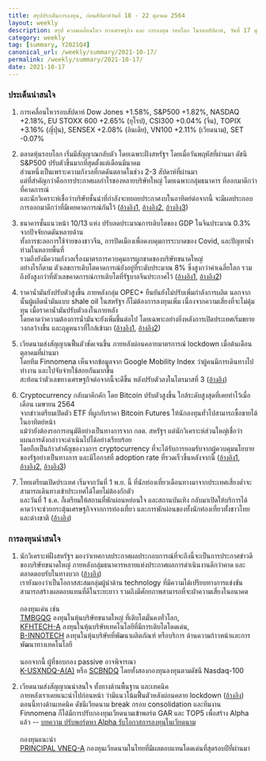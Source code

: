 ```yaml
---
title: สรุปประเด็นการลงทุน, ก่อนสัปดาห์วันที่ 18 - 22 ตุลาคม 2564
layout: weekly
description: สรุป ความเคลื่อนไหว ทางเศรษฐกิจ และ การลงทุน รอบโลก ในรอบสัปดาห์, วันที่ 17 ตุลาคม 2564
category: weekly
tag: [summary, Y2021Q4]
canonical_url: /weekly/summary/2021-10-17/
permalink: /weekly/summary/2021-10-17/
date: 2021-10-17
---
```


### ประเด็นน่าสนใจ

1. การเคลื่อนไหวรอบสัปดาห์ Dow Jones +1.58%, S&P500 +1.82%, NASDAQ +2.18%, EU STOXX 600 +2.65% (ยุโรป), CSI300 +0.04% (จีน), TOPIX +3.16% (ญี่ปุ่น), SENSEX +2.08% (อินเดีย), VN100 +2.11% (เวียดนาม), SET -0.07%

2. ตลาดหุ้นรอบโลก เริ่มมีสัญญาณกลับตัว โดยเฉพาะฝั่งสหรัฐฯ โดยเมื่อวันพฤหัสที่ผ่านมา ดัชนี S&P500 ปรับตัวขึ้นมากที่สุดตั้งแต่เดือนมีนาคม  
ส่วนหนึ่งเป็นเพราะความกังวลที่กดดันตลาดในช่วง 2-3 สัปดาห์ที่ผ่านมา  
แต่ที่สำคัญกว่าคือการประกาศผลกำไรของหลายบริษัทใหญ่ โดยเฉพาะกลุ่มธนาคาร ที่ออกมาดีกว่าที่คาดการณ์  
และนักวิเคราะห์เชื่อว่าบริษัทชั้นนำที่กำลังจะทยอยประกาศงบในอาทิตย์ต่อจากนี้ จะมีผลประกอบการออกมาดีกว่าที่มีเคยคาดการณ์กันไว้
([อ้างอิง1](https://www.cnbc.com/2021/10/13/stock-market-futures-open-to-close-news.html), 
[อ้างอิง2](https://www.cnbc.com/2021/10/14/jim-cramer-says-hes-more-getting-more-constructive-on-stocks.html), 
[อ้างอิง3](https://www.cnbc.com/2021/10/15/jim-cramer-strong-bank-earnings-have-changed-the-tone-of-the-stock-market.html)) 

3. ธนาคารชั้นแนวหน้า 10/13 แห่ง ปรับลดประมาณการเติบโตของ GDP ในจีนประมาณ 0.3% จากปัจจัยกดดันหลายด้าน  
ทั้งการชะลอการใช้จ่ายของชาวจีน, การปิดเมืองเพื่อคงบคุมการระบาดของ Covid, และปัญหาน้ำท่วมในหลายพื้นที่  
รวมถึงยังมีความกังวลเรื่องมาตรการควบคุมการผูกขาดของบริษัทขนาดใหญ่  
อย่างไรก็ตาม ตัวเลขการเติบโตคาดการณ์ยังอยู่ที่ระดับประมาณ 8% ซึ่งสูงกว่าค่าเฉลี่ยโลก รวมถึงยังสูงกว่าที่ตัวเลขคาดการณ์การเติบโตที่รัฐบาลจีนประกาศไว้ 
([อ้างอิง1](https://www.cnbc.com/2021/10/15/china-economy-gdp-forecasts-by-goldman-jpmorgan-citi-stanchart.html), 
[อ้างอิง2](https://www.finnomena.com/the-opportunity/news-update-15-10-2021-3/)) 

4. ราคาน้ำมันยังปรับตัวสูงขึ้น ภายหลังกลุ่ม OPEC+ ยืนยันยังไม่ปรับเพิ่มกำลังการผลิต นอกจากนั้นผู้ผลิตน้ำมันแบบ shale oil ในสหรัฐฯ ก็ไม่ต้องการลงทุนเพิ่ม เนื่องจากความเสี่ยงที่จะไม่คุ้มทุน เมื่อราคาน้ำมันปรับตัวลงในภายหลัง  
โดยคาดว่าความต้องการน้ำมันจะยังเพิ่มขึ้นต่อไป โดยเฉพาะอย่างยิ่งหลังการเปิดประเทศเริ่มขยายวงกลว้างขึ้น และฤดูหนาวที่ใกล้เข้ามา 
([อ้างอิง1](https://www.reuters.com/business/energy/oil-prices-rise-tight-supply-set-weekly-gain-more-than-2-2021-10-15/), 
[อ้างอิง2](https://www.reuters.com/business/energy/oil-rises-expectation-high-natural-gas-drive-switch-heating-2021-10-14/)) 

5. เวียดนามส่งสัญญาณฟื้นตัวชัดเจนขึ้น ภายหลังผ่อนคลายมาตรการณ์ lockdown เมื่อต้นเดือนตุลาคมที่ผ่านมา  
โดยทีม Finnomena เห็นจากข้อมูลจาก Google Mobility Index ว่าผู้คนมีการเดินทางไปทำงาน และไปจับจ่ายใช้สอยกันมากขึ้น  
สะท้อนว่าตัวเลขทางเศรษฐกิจต่อจากนี้จะดีขึ้น หลังปรับตัวลงในไตรมาสที่ 3
([อ้างอิง](https://www.finnomena.com/finnomena-ic/portfolio-review-oct-2021/)) 

6. Cryptocurrency กลับมาคึกคัก โดย Bitcoin ปรับตัวสูงขึ้น ใกล้ระดับสูงสุดที่เคยทำไว้เมื่อเดือน เมษายน 2564  
จากข่าวเตรียมเปิดตัว ETF ที่ผูกกับราคา Bitcoin Futures ให้นักลงทุนทั่วไปสามารถซื้อขายได้ในอาทิตย์หน้า  
แม้ว่ายังต้องรอการอนุมัติอย่างเป็นทางการจาก กลต. สหรัฐฯ แต่นักวิเคราะห์ส่วนใหญ่เชื่อว่าแผนการดังกล่าวจะดำเนินไปได้อย่างเรียบร้อย  
โดยถือเป็นก้าวสำคัญของวงการ cryptocurrency ที่จะได้รับการยอมรับจากผู้ควบคุมนโยบายของรัฐอย่างเป็นทางการ และมีโอกาสที่ adoption rate ที่รวดเร็วขึ้นหลังจากนี้ 
([อ้างอิง1](https://www.cnbc.com/2021/10/15/bitcoin-is-inches-away-from-reaching-60000-amid-etf-speculation.html),
[อ้างอิง2](https://www.cnbc.com/2021/10/15/the-first-bitcoin-futures-etf-in-the-us-is-set-to-begin-trading-next-week.html), 
[อ้างอิง3](https://www.cnbc.com/2021/10/15/bitcoin-etfs-may-finally-make-their-debut-sort-of.html)) 

7. ไทยเตรียมเปิดประเทศ เริ่มจากวันที่ 1 พ.ย. นี้ ที่นักท่องเที่ยวเดือนทางมาจากประเทศเสี่ยงต่ำจะสามารถเดินทางเข้าประเทศได้โดยไม่ต้องกักตัว  
และวันที่ 1 ธ.ค. ก็เตรียมให้สถานที่พักผ่อนหย่อนใจ และสถานบันเทิง กลับมาเปิดให้บริการได้  
คาดว่าจะช่วยกระตุ้นเศรษฐกิจจากการท่องเที่ยว และการพักผ่อนของทั้งนักท่องเที่ยวทั้งชาวไทยและต่างชาติ
([อ้างอิง](https://www.bbc.com/thai/thailand-58870276)) 


### การลงทุนน่าสนใจ

1. นักวิเคราะห์ฝั่งสหรัฐฯ มองว่าเทศกาลประกาศผลประกอบการณ์ที่จะถึงนี้จะเป็นการประกาศข่าวดีของบริษัทขนาดใหญ่ ภายหลังกลุ่มธนาคารหลายแห่งประกาศผลการดำเนินงานดีกว่าคาด และตลาดตอบรับในทางบวก ([อ้างอิง](https://www.cnbc.com/2021/10/15/jim-cramer-strong-bank-earnings-have-changed-the-tone-of-the-stock-market.html))  
เรายังมองว่าเป็นโอกาสสะสมกลุ่มผู้นำด้าน technology ที่มีความได้เปรียบทางการแข่งขัน สามารถสร้างผลตอบแทนที่ดีในระยะยาว รวมถึงมีศักยภาพสามารถที่จะฝ่าความเสี่ยงในอนาคต  <br><br>
กองทุนเด่น เช่น  
[TMBGQG](https://www.finnomena.com/fund/TMBGQG) ลงทุนในหุ้นบริษัทขนาดใหญ่ ที่เติบโตมั่นคงทั่วโลก,  
[KFHTECH-A](https://www.finnomena.com/fund/KFHTECH-A) ลงทุนในหุ้นบริษัทเทคโนโลยีที่มีการเติบโตโดดเด่น,  
[B-INNOTECH](https://www.finnomena.com/fund/B-INNOTECH) ลงทุนในหุ้นบริษัทที่พัฒนาผลิตภัณฑ์ หรือบริการ ด้านความก้าวหน้าและการพัฒนาทางเทคโนโลยี <br><br>
นอกจากนี้ ผู้ที่ชอบกอง passive อาจพิจารณา  
[K-USXNDQ-A(A)](https://www.finnomena.com/fund/K-USXNDQ-A(A)) หรือ
[SCBNDQ](https://www.finnomena.com/fund/SCBNDQ(A)) โดยทั้งสองกองทุนลงทุนตามดัชนี Nasdaq-100 


2. เวียดนามส่งสัญญาณน่าสนใจ ทั้งทางด้านพื้นฐาน และเทคนิค  
ภายหลังเราเคยแนะนำไปก่อนหน้า ว่ามีแนวโน้มฟื้นตัวหลังผ่อนคลาย lockdown ([อ้างอิง](https://moneysart.com/weekly/summary/2021-10-03/))  
ตอนนี้ทางด้านเทคนิค ดัชนีเวียดนาม break กรอบ consolidation และทีมงาน Finnomena ก็ได้มีการปรับกองทุนเวียดนามเข้าพอร์ต GAR และ TOP5 เพื่อสร้าง Alpha แล้ว -- [บทความ ปรับพอร์ตหา Alpha รับโอกาสการลงทุนในเวียดนาม](https://www.finnomena.com/finnomena-ic/portfolio-review-oct-2021/)  <br><br>
กองทุนแนะนำ  
[PRINCIPAL VNEQ-A](https://www.finnomena.com/fund/PRINCIPAL%20VNEQ-A) กองทุนเวียดนามในไทยที่มีผลตอบแทนโดดเด่นที่สุดรอบปีที่ผ่านมา